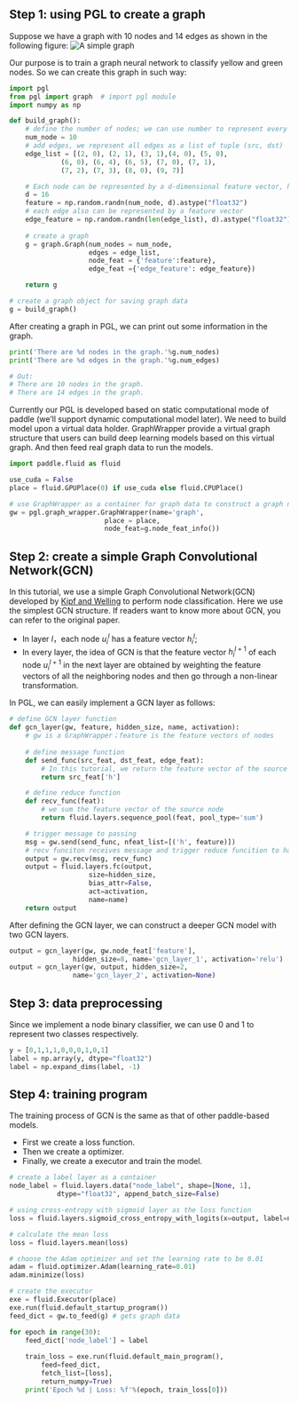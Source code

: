 ## Step 1: using PGL to create a graph 
Suppose we have a graph with 10 nodes and 14 edges as shown in the following figure:
![A simple graph](images/quick_start_graph.png)

Our purpose is to train a graph neural network to classify yellow and green nodes. So we can create this graph in such way:
```python
import pgl
from pgl import graph  # import pgl module
import numpy as np

def build_graph():
    # define the number of nodes; we can use number to represent every node
    num_node = 10
    # add edges, we represent all edges as a list of tuple (src, dst)
    edge_list = [(2, 0), (2, 1), (3, 1),(4, 0), (5, 0), 
             (6, 0), (6, 4), (6, 5), (7, 0), (7, 1),
             (7, 2), (7, 3), (8, 0), (9, 7)]

    # Each node can be represented by a d-dimensional feature vector, here for simple, the feature vectors are randomly generated.
    d = 16
    feature = np.random.randn(num_node, d).astype("float32")
    # each edge also can be represented by a feature vector
    edge_feature = np.random.randn(len(edge_list), d).astype("float32")
    
    # create a graph
    g = graph.Graph(num_nodes = num_node,
                    edges = edge_list, 
                    node_feat = {'feature':feature}, 
                    edge_feat ={'edge_feature': edge_feature})

    return g

# create a graph object for saving graph data
g = build_graph()
```
After creating a graph in PGL, we can print out some information in the graph.

```python
print('There are %d nodes in the graph.'%g.num_nodes)
print('There are %d edges in the graph.'%g.num_edges)

# Out:
# There are 10 nodes in the graph.
# There are 14 edges in the graph. 
```

Currently our PGL is developed based on static computational mode of paddle (we’ll support dynamic computational model later). We need to build model upon a virtual data holder. GraphWrapper provide a virtual graph structure that users can build deep learning models based on this virtual graph. And then feed real graph data to run the models.
```python
import paddle.fluid as fluid

use_cuda = False  
place = fluid.GPUPlace(0) if use_cuda else fluid.CPUPlace()

# use GraphWrapper as a container for graph data to construct a graph neural network
gw = pgl.graph_wrapper.GraphWrapper(name='graph',
                        place = place,
                        node_feat=g.node_feat_info())
```

## Step 2: create a simple Graph Convolutional Network(GCN)

In this tutorial, we use a simple Graph Convolutional Network(GCN) developed by [Kipf and Welling](https://arxiv.org/abs/1609.02907) to perform node classification. Here we use the simplest GCN structure. If readers want to know more about GCN, you can refer to the original paper.

* In layer $l$，each node $u_i^l$ has a feature vector $h_i^l$;
* In every layer,  the idea of GCN is that the feature vector $h_i^{l+1}$ of each node $u_i^{l+1}$ in the next layer are obtained by weighting the feature vectors of all the neighboring nodes and then go through a non-linear transformation.  

In PGL, we can easily implement a GCN layer as follows:
```python
# define GCN layer function
def gcn_layer(gw, feature, hidden_size, name, activation):
    # gw is a GraphWrapper；feature is the feature vectors of nodes
    
    # define message function
    def send_func(src_feat, dst_feat, edge_feat): 
        # In this tutorial, we return the feature vector of the source node as message
        return src_feat['h']

    # define reduce function
    def recv_func(feat):
        # we sum the feature vector of the source node
        return fluid.layers.sequence_pool(feat, pool_type='sum')

    # trigger message to passing
    msg = gw.send(send_func, nfeat_list=[('h', feature)])
    # recv funciton receives message and trigger reduce funcition to handle message 
    output = gw.recv(msg, recv_func)
    output = fluid.layers.fc(output,
                    size=hidden_size,
                    bias_attr=False,
                    act=activation,
                    name=name)
    return output
```
After defining the GCN layer, we can construct a deeper GCN model with two GCN layers.
```python
output = gcn_layer(gw, gw.node_feat['feature'],
                hidden_size=8, name='gcn_layer_1', activation='relu')
output = gcn_layer(gw, output, hidden_size=2,
                name='gcn_layer_2', activation=None)
```

## Step 3:  data preprocessing
Since we implement a node binary classifier, we can use 0 and 1 to represent two classes respectively.
```python 
y = [0,1,1,1,0,0,0,1,0,1]
label = np.array(y, dtype="float32")
label = np.expand_dims(label, -1)
```

## Step 4:  training program
The training process of GCN is the same as that of other paddle-based models.

- First we create a loss function. 
- Then we create a optimizer.
- Finally, we create a executor and train the model. 

```python
# create a label layer as a container 
node_label = fluid.layers.data("node_label", shape=[None, 1],
            dtype="float32", append_batch_size=False)

# using cross-entropy with sigmoid layer as the loss function
loss = fluid.layers.sigmoid_cross_entropy_with_logits(x=output, label=node_label)

# calculate the mean loss
loss = fluid.layers.mean(loss)

# choose the Adam optimizer and set the learning rate to be 0.01
adam = fluid.optimizer.Adam(learning_rate=0.01)
adam.minimize(loss)

# create the executor 
exe = fluid.Executor(place)
exe.run(fluid.default_startup_program())
feed_dict = gw.to_feed(g) # gets graph data

for epoch in range(30):
    feed_dict['node_label'] = label
    
    train_loss = exe.run(fluid.default_main_program(),
        feed=feed_dict,
        fetch_list=[loss],
        return_numpy=True)
    print('Epoch %d | Loss: %f'%(epoch, train_loss[0]))
```
